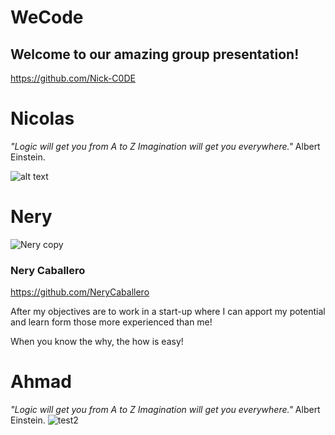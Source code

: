 # WeCode
## Welcome to our amazing group presentation!

https://github.com/Nick-C0DE
# Nicolas 

*"Logic will get you from A to Z
Imagination will get you everywhere."*
Albert Einstein.

![alt text](https://github.com/Nick-C0DE/markdown-challenge/blob/master/photojunior_mini.jpeg)


# Nery

![Nery copy](https://user-images.githubusercontent.com/70692300/93449260-d34cc380-f8d4-11ea-97d2-ace2b07bb029.jpeg)

### Nery Caballero
https://github.com/NeryCaballero

After <BeCode/> my objectives are to work in a start-up where I can apport my potential and learn form those more experienced than me!

When you know the why, the how is easy!




# Ahmad 

*"Logic will get you from A to Z
Imagination will get you everywhere."*
Albert Einstein.
![test2](https://user-images.githubusercontent.com/63842238/93444596-fc6b5500-f8d0-11ea-9259-9f9a9eeef3b3.jpg)


